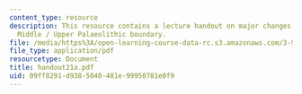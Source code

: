 ```yaml
---
content_type: resource
description: This resource contains a lecture handout on major changes across the
  Middle / Upper Palaeolithic boundary.
file: /media/https%3A/open-learning-course-data-rc.s3.amazonaws.com/3-987-human-origins-and-evolution-spring-2006/09ff8291d9385040481e99950781e0f9_handout21a.pdf
file_type: application/pdf
resourcetype: Document
title: handout21a.pdf
uid: 09ff8291-d938-5040-481e-99950781e0f9
---
```

